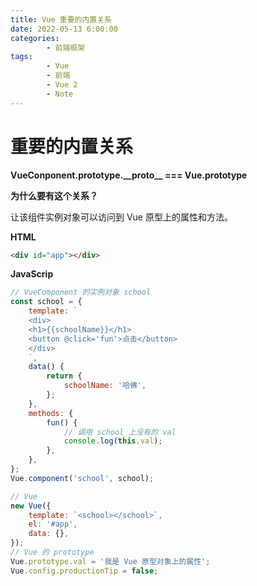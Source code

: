 ```yaml
---
title: Vue 重要的内置关系
date: 2022-05-13 6:00:00
categories:
        - 前端框架
tags:
        - Vue
        - 前端
        - Vue 2
        - Note
---
```


# 重要的内置关系

**VueConponent.prototype.\_\_proto\_\_ === Vue.prototype**

**为什么要有这个关系？**

让该组件实例对象可以访问到 Vue 原型上的属性和方法。

**HTML**

```HTML
<div id="app"></div>
```

**JavaScrip**

```js
// VueComponent 的实例对象 school
const school = {
	template: `
    <div>
    <h1>{{schoolName}}</h1>
    <button @click='fun'>点击</button>
    </div>
    `,
	data() {
		return {
			schoolName: '哈佛',
		};
	},
	methods: {
		fun() {
			// 调用 school 上没有的 val
			console.log(this.val);
		},
	},
};
Vue.component('school', school);

// Vue
new Vue({
	template: `<school></school>`,
	el: '#app',
	data: {},
});
// Vue 的 prototype
Vue.prototype.val = '我是 Vue 原型对象上的属性';
Vue.config.productionTip = false;
```
